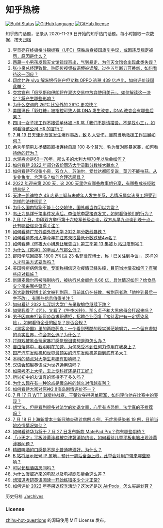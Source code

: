 # 知乎热榜
[![Build Status](https://github.com/ToWeLong/zhihu-hot-questions/workflows/CI/badge.svg)](https://github.com/ToWeLong/zhihu-hot-questions/actions)
[![GitHub language](https://img.shields.io/badge/language-golang-orange.svg)](https://golang.org/)
[![GitHub license](https://img.shields.io/github/license/ToWeLong/zhihu-hot-questions)](https://github.com/ToWeLong/zhihu-hot-questions/blob/main/LICENSE)

知乎热门话题，记录从 2020-11-29 日开始的知乎热门话题。每小时抓取一次数据，按天[归档](./archives)

<!-- BEGIN -->

1. [李景亮在终极格斗锦标赛（UFC）获胜后身披国旗引争议，或因违反规定被罚，原因是什么？](https://www.zhihu.com/question/543975275)
1. [西藏一小男孩发现天文馆错误百出，气到暴走，为何天文馆会出现此类失误？](https://www.zhihu.com/question/543796926)
1. [张小泉总经理致歉，称网传视频有语境被误解，过往五年断刀可换新，如何看待这一回应？](https://www.zhihu.com/question/544029554)
1. [印度允许 vivo 解冻银行账户但又称 OPPO 逃税 439 亿卢比，如何评价该国此举？](https://www.zhihu.com/question/543114331)
1. [克宫宣布「俄罗斯和伊朗将在双边交易中放弃使用美元」，如何解读这一决定？将产生哪些影响？](https://www.zhihu.com/question/544000761)
1. [为什么空调的 26℃ 比室外的 26℃ 更凉快？](https://www.zhihu.com/question/543892389)
1. [美国玛氏「彩虹糖」被指控可致人体 DNA 发生改变，DNA 改变会有哪些后果？](https://www.zhihu.com/question/544085276)
1. [四川一女子找工作不接受单休被 HR 骂「我们不是请摆设，不是找小三」，如何看待该公司 HR 的言行？](https://www.zhihu.com/question/544079193)
1. [7 月 19 日天津北辰区发生爆炸事故，致 8 人受伤，目前当地救援工作进展如何？](https://www.zhihu.com/question/544064519)
1. [余秀华前男友杨槠策直播连续自扇 100 多个耳光，称为反对网暴家暴，如何看待他的行为？](https://www.zhihu.com/question/544074135)
1. [水泥寿命是60一70年，那么多的水利大坝70年以后会如何？](https://www.zhihu.com/question/55783856)
1. [如何看待 2022 年部分省份同济大学录取分数线大跳水？](https://www.zhihu.com/question/543998940)
1. [如何看待不仅张小泉，双立人，苏泊尔，爱仕达都回复说，菜刀不能拍蒜。从专业角度，合理吗？如何合理选厨具？](https://www.zhihu.com/question/543611062)
1. [2022 年迎来第 200 天，这 200 天里你有哪些故事想分享，有哪些成长经验想总结？](https://www.zhihu.com/question/543251304)
1. [天津一凯迪拉克 4S 店员工疑与未成年人发生关系，若情况属实该员工将受到怎样的法律惩罚？](https://www.zhihu.com/question/543950627)
1. [为什么国内狗狗不能上公交地铁，国外却当作习以为常？](https://www.zhihu.com/question/324423917)
1. [韦正为易烊千玺事件发声后，李佳航李晟接连发文，如何看待他们的行为？](https://www.zhihu.com/question/543922558)
1. [7 月 17 日，中印双方举行第十六轮军长级会谈，双方从早九点谈到晚十点，还有哪些信息值得关注？](https://www.zhihu.com/question/543993393)
1. [如何看待广东外语外贸大学 2022 年分数线暴跌？](https://www.zhihu.com/question/544055922)
1. [如何看待苏州大学今年在江苏录取最低分数跌破4w名？](https://www.zhihu.com/question/543861858)
1. [如何看待《辉夜大小姐想让我告白》第三季第 13 集被 b 站过度删减？](https://www.zhihu.com/question/543405721)
1. [为什么《原神》的辛焱人气那么低？](https://www.zhihu.com/question/517113072)
1. [邵阳学院回应花 1800 万引进 23 名菲律宾博士，称「已关注到争议」，这样的人才引进方式妥当吗？](https://www.zhihu.com/question/544084001)
1. [美国猴痘病例激增，专家称相信这次疫情已经失控，目前当地情况如何？有哪些应对措施？](https://www.zhihu.com/question/543967857)
1. [新疆麦趣尔再被强制执行，被执行总金额约 6.66 亿，具体情况如何？给食品安全带来哪些警示？](https://www.zhihu.com/question/543883263)
1. [浙大副教授博士论文被判剽窃，目前其仍在任教，被剽窃者称「他抄到最后一字不改」，有哪些信息值得关注？](https://www.zhihu.com/question/543065967)
1. [如何看待 2022 年深圳大学广东录取排位继续下跌？](https://www.zhihu.com/question/544020926)
1. [如果我看了《咒》，又看了《午夜凶铃》，那么贞子和大黑佛母会打起来吗？](https://www.zhihu.com/question/543193227)
1. [男子因病未打新冠疫苗求职遭拒，招聘企业回复「接待客户有一定感染风险」，如何看待企业的回复？是否合规？](https://www.zhihu.com/question/543923165)
1. [《黑客帝国》里的两粒药丸：一个看到残酷的现实渺茫地努力，一个留在虚拟的真实世界，你会怎么选？为什么？](https://www.zhihu.com/question/20853359)
1. [打游戏被氪金玩家暴打感觉很沮丧想退游怎么办？](https://www.zhihu.com/question/432032613)
1. [自由落体中，我明明在加速，为何感受不到任何力作用在我身上？](https://www.zhihu.com/question/535634838)
1. [国产汽车发动机和世界最顶尖的汽车发动机差距到底有多大？](https://www.zhihu.com/question/300607434)
1. [本科的绩点对大学生考研有影响吗？](https://www.zhihu.com/question/435931835)
1. [汉语会超越英语成为世界通用语吗？](https://www.zhihu.com/question/328333754)
1. [如果考不上大学，去上专科好还是打工好 ?](https://www.zhihu.com/question/543967052)
1. [所以初中的友谊真的坚持不了多久吗？](https://www.zhihu.com/question/538336703)
1. [为什么现在有一种论点是俄乌拖的越久对俄越有利？](https://www.zhihu.com/question/540324127)
1. [如何看待大家对原神2.8海岛剧情评价不一？](https://www.zhihu.com/question/544011690)
1. [7 月 17 日 WTT 球星挑战赛，王楚钦夺得男单冠军，如何评价他在比赛中的表现？](https://www.zhihu.com/question/543817570)
1. [想学法，但是看到很多对法学的劝退文章，心里有点恐惧，法学真的不推荐吗？](https://www.zhihu.com/question/543632904)
1. [7 月 18 日上海新增本土新冠肺炎确诊病例 4 例、无症状感染者 19 例，目前当地疫情情况如何？](https://www.zhihu.com/question/544061662)
1. [如何看待华为将于 7 月 27 日发布新款 MatePad Pro？你有哪些期待？](https://www.zhihu.com/question/544062033)
1. [「小天才」平板涉黄涉暴被京津冀消协约谈，如何看待儿童平板电脑出现涉黄涉暴问题？](https://www.zhihu.com/question/544094702)
1. [精酿啤酒的口感是不是比普通啤酒好，为什么？](https://www.zhihu.com/question/538819628)
1. [B 站将展示账号 IP 属地，预计一周后全面上线，此举会对用户带来哪些影响？](https://www.zhihu.com/question/543919687)
1. [可以长租酒店房间吗？](https://www.zhihu.com/question/357078039)
1. [为什么漫威近来的电影以及电视剧质量会这么差？](https://www.zhihu.com/question/543229136)
1. [想知道考研英语阅读一开始练错多少个才正常?](https://www.zhihu.com/question/318772373)
1. [如何评价 2022 年苹果返校季活动？这次还是送 AirPods，怎么买最划算？](https://www.zhihu.com/question/543191550)

<!-- END -->

历史归档 [./archives](./archives)


### License
[zhihu-hot-questions](https://github.com/towelong/zhihu-hot-questions) 的源码使用 MIT License 发布。